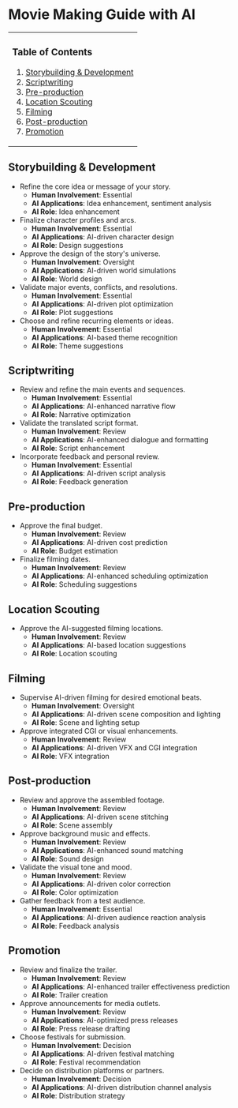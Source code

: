# Movie Making Guide with AI

<table>
<tr>
<td>

### Table of Contents

<ol>
    <li><a href="#storybuilding">Storybuilding & Development</a></li>
    <li><a href="#scriptwriting">Scriptwriting</a></li>
    <li><a href="#preproduction">Pre-production</a></li>
    <li><a href="#locationscouting">Location Scouting</a></li>
    <li><a href="#filming">Filming</a></li>
    <li><a href="#postproduction">Post-production</a></li>
    <li><a href="#promotion">Promotion</a></li>
</ol>

</td>
</tr>
</table>

## Storybuilding & Development <a name="storybuilding"></a>

- Refine the core idea or message of your story.
  - **Human Involvement**: Essential
  - **AI Applications**: Idea enhancement, sentiment analysis
  - **AI Role**: Idea enhancement
- Finalize character profiles and arcs.
  - **Human Involvement**: Essential
  - **AI Applications**: AI-driven character design
  - **AI Role**: Design suggestions
- Approve the design of the story's universe.
  - **Human Involvement**: Oversight
  - **AI Applications**: AI-driven world simulations
  - **AI Role**: World design
- Validate major events, conflicts, and resolutions.
  - **Human Involvement**: Essential
  - **AI Applications**: AI-driven plot optimization
  - **AI Role**: Plot suggestions
- Choose and refine recurring elements or ideas.
  - **Human Involvement**: Essential
  - **AI Applications**: AI-based theme recognition
  - **AI Role**: Theme suggestions

## Scriptwriting <a name="scriptwriting"></a>

- Review and refine the main events and sequences.
  - **Human Involvement**: Essential
  - **AI Applications**: AI-enhanced narrative flow
  - **AI Role**: Narrative optimization
- Validate the translated script format.
  - **Human Involvement**: Review
  - **AI Applications**: AI-enhanced dialogue and formatting
  - **AI Role**: Script enhancement
- Incorporate feedback and personal review.
  - **Human Involvement**: Essential
  - **AI Applications**: AI-driven script analysis
  - **AI Role**: Feedback generation

## Pre-production <a name="preproduction"></a>

- Approve the final budget.
  - **Human Involvement**: Review
  - **AI Applications**: AI-driven cost prediction
  - **AI Role**: Budget estimation
- Finalize filming dates.
  - **Human Involvement**: Review
  - **AI Applications**: AI-enhanced scheduling optimization
  - **AI Role**: Scheduling suggestions

## Location Scouting <a name="locationscouting"></a>

- Approve the AI-suggested filming locations.
  - **Human Involvement**: Review
  - **AI Applications**: AI-based location suggestions
  - **AI Role**: Location scouting

## Filming <a name="filming"></a>

- Supervise AI-driven filming for desired emotional beats.
  - **Human Involvement**: Oversight
  - **AI Applications**: AI-driven scene composition and lighting
  - **AI Role**: Scene and lighting setup
- Approve integrated CGI or visual enhancements.
  - **Human Involvement**: Review
  - **AI Applications**: AI-driven VFX and CGI integration
  - **AI Role**: VFX integration

## Post-production <a name="postproduction"></a>

- Review and approve the assembled footage.
  - **Human Involvement**: Review
  - **AI Applications**: AI-driven scene stitching
  - **AI Role**: Scene assembly
- Approve background music and effects.
  - **Human Involvement**: Review
  - **AI Applications**: AI-enhanced sound matching
  - **AI Role**: Sound design
- Validate the visual tone and mood.
  - **Human Involvement**: Review
  - **AI Applications**: AI-driven color correction
  - **AI Role**: Color optimization
- Gather feedback from a test audience.
  - **Human Involvement**: Essential
  - **AI Applications**: AI-driven audience reaction analysis
  - **AI Role**: Feedback analysis

## Promotion <a name="promotion"></a>

- Review and finalize the trailer.
  - **Human Involvement**: Review
  - **AI Applications**: AI-enhanced trailer effectiveness prediction
  - **AI Role**: Trailer creation
- Approve announcements for media outlets.
  - **Human Involvement**: Review
  - **AI Applications**: AI-optimized press releases
  - **AI Role**: Press release drafting
- Choose festivals for submission.
  - **Human Involvement**: Decision
  - **AI Applications**: AI-driven festival matching
  - **AI Role**: Festival recommendation
- Decide on distribution platforms or partners.
  - **Human Involvement**: Decision
  - **AI Applications**: AI-driven distribution channel analysis
  - **AI Role**: Distribution strategy

